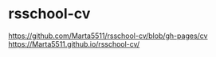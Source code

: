 # rsschool-cv
https://github.com/Marta5511/rsschool-cv/blob/gh-pages/cv
https://Marta5511.github.io/rsschool-cv/
